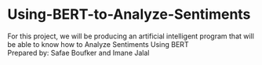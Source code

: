 # Using-BERT-to-Analyze-Sentiments
For this project, we will be producing an artificial intelligent program that will be able to know how to Analyze Sentiments Using BERT <br />
Prepared by: Safae Boufker and Imane Jalal
